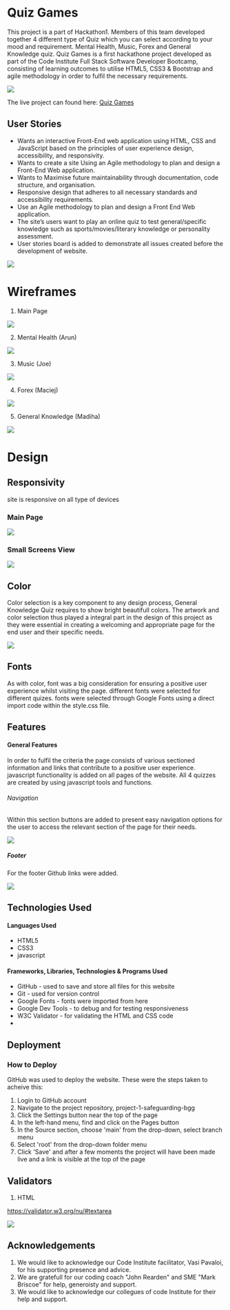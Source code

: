 # Quiz Games
This project is a part of Hackathon1. Members of this team developed together 4 different type of Quiz which you can select according to your mood and requirement. Mental Health, Music, Forex and General Knowledge quiz. Quiz Games is a first hackathone project developed as part of the Code Institute Full Stack Software Developer Bootcamp, consisting of learning outcomes to utilise HTML5, CSS3 & Bootstrap and agile methodology in order to fulfil the necessary requirements.

<img src="assets/images/mainpage.png">


The live project can found here: <a href="https://arunvg1963.github.io/Hackathon1/" rel="nofollow">Quiz Games</a>

## User Stories

+ Wants an interactive Front-End web application using HTML, CSS and JavaScript based on the principles of user experience design, accessibility, and responsivity.
+ Wants to create a site Using an Agile methodology to plan and design a Front-End Web application.
+ Wants to Maximise future maintainability through documentation, code structure, and organisation.
+ Responsive design that adheres to all necessary standards and accessibility requirements.
+ Use an Agile methodology to plan and design a Front End Web application.
+ The site’s users want to play an online quiz to test general/specific knowledge such as sports/movies/literary knowledge or personality assessment.
+ User stories board is added to demonstrate all issues created before the development of website.



<img src="assets/images/projectboard.png">

# Wireframes

1. Main Page

<img src="assets/images/20241023_132450.jpg">

2. Mental Health (Arun)

<img src="assets/images/arunwireframe.png">

3. Music (Joe)

<img src="assets/images/image_360.png">

4. Forex (Maciej)

<img src="assets/images/20241023_132450.jpg">

5. General Knowledge (Madiha)

<img src="assets/images/wireframegeneral.png">




# Design
## Responsivity
site is responsive on all type of devices
### Main Page



<img src="assets/images/mainpage.png">













### Small Screens View

<img src="assets/images/responsive.png">


## Color
Color selection is a key component to any design process, General Knowledge Quiz requires to show bright beautifull colors. The artwork and color selection thus played a integral part in the design of this project as they were essential in creating a welcoming and appropriate page for the end user and their specific needs.


<img src="assets/images/20241023_132450.jpg">

## Fonts

As with color, font was a big consideration for ensuring a positive user experience whilst visiting the page.
different fonts were selected for different quizes. fonts were selected through Google Fonts using a direct import code within the style.css file.


## Features
#### General Features
In order to fulfil the criteria the page consists of various sectioned information and links that contribute to a positive user experience.
javascript functionality is added on all pages of the website. All 4 quizzes are created by using javascript tools and functions.


 ###### Navigation
 

Within this section buttons are added to present easy navigation options for the user to access the relevant section of the page for their needs.

<img src="assets/images/navbar.png">

##### Footer
For the footer Github links were added.

<img src="assets/images/footer.png">

## Technologies Used
#### Languages Used
+ HTML5
+ CSS3
+ javascript
#### Frameworks, Libraries, Technologies & Programs Used
+ GitHub - used to save and store all files for this website
+ Git - used for version control
+ Google Fonts - fonts were imported from here
+ Google Dev Tools - to debug and for testing responsiveness
+ W3C Validator - for validating the HTML and CSS code
+ 
## Deployment
### How to Deploy
GitHub was used to deploy the website. These were the steps taken to acheive this:

1. Login to GitHub account
2. Navigate to the project repository, project-1-safeguarding-bgg
3. Click the Settings button near the top of the page
4. In the left-hand menu, find and click on the Pages button
5. In the Source section, choose 'main' from the drop-down, select branch menu
6. Select 'root' from the drop-down folder menu
7. Click 'Save' and after a few moments the project will have been made live and a link is visible at the top of the page

## Validators

1. HTML

https://validator.w3.org/nu/#textarea

<img src="assets/images/htmltest.png">


## Acknowledgements
1. We would like to acknowledge our Code Institute facilitator, Vasi Pavaloi, for his supporting presence and advice.
2. We are gratefull for our coding coach "John Rearden" and SME "Mark Briscoe" for help, generoisty and support.
2. We  would like to acknowledge our collegues of code Institute for their help and support.
